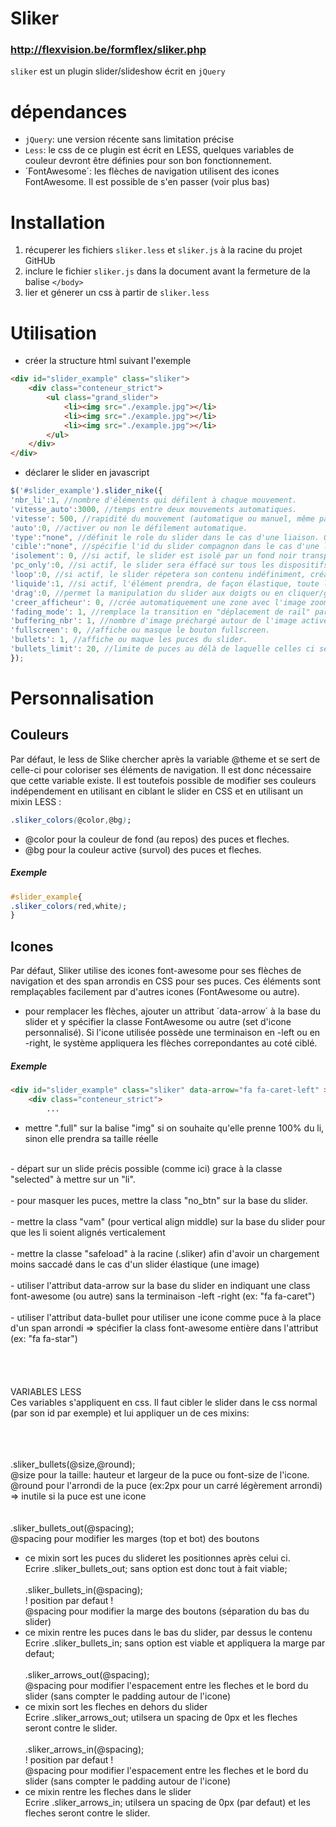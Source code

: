 # Sliker
### <http://flexvision.be/formflex/sliker.php>

`sliker` est un plugin slider/slideshow écrit en `jQuery`

# dépendances
- `jQuery`: une version récente sans limitation précise
- `Less`: le css de ce plugin est écrit en LESS, quelques variables de couleur devront être définies pour son bon fonctionnement.
- ´FontAwesome´: les flèches de navigation utilisent des icones FontAwesome. Il est possible de s'en passer (voir plus bas)

# Installation
1. récuperer les fichiers `sliker.less` et `sliker.js` à la racine du projet GitHUb
2. inclure le fichier `sliker.js` dans la document avant la fermeture de la balise `</body>`
3. lier et génerer un css à partir de `sliker.less`

# Utilisation
- créer la structure html suivant l'exemple
```html
<div id="slider_example" class="sliker">
	<div class="conteneur_strict">
		<ul class="grand_slider">
			<li><img src="./example.jpg"></li>
			<li><img src="./example.jpg"></li>
			<li><img src="./example.jpg"></li>
		</ul>
	</div>
</div>
```
- déclarer le slider en javascript
```javascript
$('#slider_example').slider_nike({
'nbr_li':1, //nombre d'éléments qui défilent à chaque mouvement.
'vitesse_auto':3000, //temps entre deux mouvements automatiques.
'vitesse': 500, //rapidité du mouvement (automatique ou manuel, même paramètre).
'auto':0, //activer ou non le défilement automatique.
'type':"none", //définit le role du slider dans le cas d'une liaison. Options: visualiseur, menu, none.
'cible':"none", //spécifie l'id du slider compagnon dans le cas d'une liaison (ex: #slider_deux).
'isolement': 0, //si actif, le slider est isolé par un fond noir transparent lors de son utilisation.
'pc_only':0, //si actif, le slider sera éffacé sur tous les dispositifs mobiles.
'loop':0, //si actif, le slider répetera son contenu indéfiniment, créant un rail infini.
'liquide':1, //si actif, l'élément prendra, de façon élastique, toute la zone du slider.
'drag':0, //permet la manipulation du slider aux doigts ou en cliquer/glisser à la souris.
'creer_afficheur': 0, //crée automatiquement une zone avec l'image zoomée au dessus du slider.
'fading_mode': 1, //remplace la transition en "déplacement de rail" par un fondu.
'buffering_nbr': 1, //nombre d'image préchargé autour de l'image active. Nécessite l'utilisation de data-src au lieu de src.
'fullscreen': 0, //affiche ou masque le bouton fullscreen.
'bullets': 1, //affiche ou maque les puces du slider.
'bullets_limit': 20, //limite de puces au délà de laquelle celles ci se transforme en un menu pages (ex: 7/22).
});
```

# Personnalisation

## Couleurs
Par défaut, le less de Slike chercher après la variable @theme et se sert de celle-ci pour coloriser ses éléments de navigation.
Il est donc nécessaire que cette variable existe.
Il est toutefois possible de modifier ses couleurs indépendement en utilisant en ciblant le slider en CSS et 
en utilisant un mixin LESS :
```css
.sliker_colors(@color,@bg);
```
- @color pour la couleur de fond (au repos) des puces et fleches.
- @bg pour la couleur active (survol) des puces et fleches.

##### Exemple
```css
#slider_example{
.sliker_colors(red,white);
}
```

## Icones
Par défaut, Sliker utilise des icones font-awesome pour ses flèches de navigation et des span arrondis en CSS pour ses puces.
Ces éléments sont remplaçables facilement par d'autres icones (FontAwesome ou autre).

- pour remplacer les flèches, ajouter un attribut ´data-arrow´ à la base du slider et y spécifier la classe FontAwesome ou autre (set d'icone personnalisé). Si l'icone utilisée possède une terminaison en -left ou en -right, le système appliquera les flèches correpondantes au coté ciblé.

##### Exemple
```html
<div id="slider_example" class="sliker" data-arrow="fa fa-caret-left" >
	<div class="conteneur_strict">
		...
```


- mettre ".full" sur la balise "img" si on souhaite qu'elle prenne 100% du li, sinon elle prendra sa taille réelle<br />
<br />
- départ sur un slide précis possible (comme ici) grace à la classe "selected" à mettre sur un "li".<br />
<br />
- pour masquer les puces, mettre la class "no_btn" sur la base du slider.<br />
<br />
- mettre la class "vam" (pour vertical align middle) sur la base du slider pour que les li soient alignés verticalement<br />
<br />
- mettre la classe "safeload" à la racine (.sliker) afin d'avoir un chargement moins saccadé dans le cas d'un slider élastique (une image)<br />
<br />
- utiliser l'attribut data-arrow sur la base du slider en indiquant une class font-awesome (ou autre) sans la terminaison -left -right (ex: "fa fa-caret")<br />
<br />
- utiliser l'attribut data-bullet pour utiliser une icone comme puce à la place d'un span arrondi => spécifier la class font-awesome entière dans l'attribut (ex: "fa fa-star")<br />
<br />
<br />
<br />
<br />
VARIABLES LESS
<br />
Ces variables s'appliquent en css. Il faut cibler le slider dans le css normal (par son id par exemple) et lui appliquer un de ces mixins: 
<br />
<br />

<br /><br />
.sliker_bullets(@size,@round);<br />
@size pour la taille: hauteur et largeur de la puce ou font-size de l'icone.<br />
@round pour l'arrondi de la puce (ex:2px pour un carré légèrement arrondi) => inutile si la puce est une icone<br />
<br /><br />
.sliker_bullets_out(@spacing);<br />
@spacing pour modifier les marges (top et bot) des boutons<br />
- ce mixin sort les puces du slideret les positionnes après celui ci.<br />
Ecrire .sliker_bullets_out; sans option est donc tout à fait viable;
<br /><br />
.sliker_bullets_in(@spacing);<br />
! position par defaut !<br />
@spacing pour modifier la marge des boutons (séparation du bas du slider)<br />
- ce mixin rentre les puces dans le bas du slider, par dessus le contenu<br />
Ecrire .sliker_bullets_in; sans option est viable et appliquera la marge par defaut;
<br /><br />
.sliker_arrows_out(@spacing);<br />
@spacing pour modifier l'espacement entre les fleches et le bord du slider (sans compter le padding autour de l'icone)<br />
- ce mixin sort les fleches en dehors du slider<br />
Ecrire .sliker_arrows_out; utilsera un spacing de 0px et les fleches seront contre le slider.
<br /><br />
.sliker_arrows_in(@spacing);<br />
! position par defaut !<br />
@spacing pour modifier l'espacement entre les fleches et le bord du slider (sans compter le padding autour de l'icone)<br />
- ce mixin rentre les fleches dans le slider<br />
Ecrire .sliker_arrows_in; utilsera un spacing de 0px (par defaut) et les fleches seront contre le slider.

